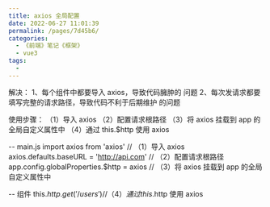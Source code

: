 ```yaml
---
title: axios 全局配置
date: 2022-06-27 11:01:39
permalink: /pages/7d45b6/
categories:
  - 《前端》笔记《框架》
  - vue3
tags:
  - 
---
```

解决：
  1、每个组件中都要导入 axios，导致代码臃肿的 问题
  2、每次发请求都要填写完整的请求路径，导致代码不利于后期维护 的问题

使用步骤：
  （1）导入 axios
  （2）配置请求根路径
  （3）将 axios 挂载到 app 的全局自定义属性中
  （4）通过 this.$http 使用 axios

  -- main.js
    import axios from 'axios'  // （1）导入 axios
    axios.defaults.baseURL = 'http://api.com'  // （2）配置请求根路径
    app.config.globalProperties.$http = axios  // （3）将 axios 挂载到 app 的全局自定义属性中

  -- 组件
    this.$http.get('/users')  // （4）通过 this.$http 使用 axios